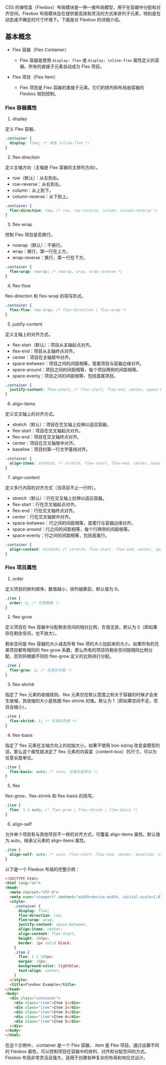 CSS 的弹性盒（Flexbox）布局模块是一种一维布局模型，用于在容器中分配和对齐空间。Flexbox 布局模块旨在提供更高效和灵活的方式来排列子元素，特别是在动态或不确定的尺寸环境下。下面是对 Flexbox 的详细介绍。

## 基本概念

- Flex 容器（Flex Container）

  - Flex 容器是使用 `display: flex` 或 `display: inline-flex` 属性定义的容器。所有的直接子元素自动成为 Flex 项目。

- Flex 项目（Flex Item）

  - Flex 项目是 Flex 容器的直接子元素。它们的排列和布局由容器的 Flexbox 规则控制。

### Flex 容器属性

1. display

定义 Flex 容器。

```css
.container {
  display: flex; /* 或者 inline-flex */
}
```

2. flex-direction

定义主轴方向（主轴是 Flex 容器的主排列方向）。

- row（默认）：从左到右。
- row-reverse：从右到左。
- column：从上到下。
- column-reverse：从下到上。

```css
.container {
  flex-direction: row; /* row, row-reverse, column, column-reverse */
}
```

3. flex-wrap

控制 Flex 项目是否换行。

- nowrap（默认）：不换行。
- wrap：换行，第一行在上方。
- wrap-reverse：换行，第一行在下方。

```css
.container {
  flex-wrap: nowrap; /* nowrap, wrap, wrap-reverse */
}
```

4. flex-flow

flex-direction 和 flex-wrap 的简写形式。

```css
.container {
  flex-flow: row wrap; /* flex-direction | flex-wrap */
}
```

5. justify-content

定义主轴上的对齐方式。

- flex-start（默认）：项目从主轴起点对齐。
- flex-end：项目从主轴终点对齐。
- center：项目在主轴居中对齐。
- space-between：项目之间的间距相等，首尾项目与容器边缘对齐。
- space-around：项目之间的间距相等，每个项目两侧的间距相等。
- space-evenly：项目之间的间距相等，包括首尾项目。

```css
.container {
  justify-content: flex-start; /* flex-start, flex-end, center, space-between, space-around, space-evenly */
}

```

6. align-items

定义交叉轴上的对齐方式。

- stretch（默认）：项目在交叉轴上拉伸以适应容器。
- flex-start：项目在交叉轴起点对齐。
- flex-end：项目在交叉轴终点对齐。
- center：项目在交叉轴居中对齐。
- baseline：项目的第一行文字基线对齐。

```css
.container {
  align-items: stretch; /* stretch, flex-start, flex-end, center, baseline */
}

```

7. align-content

定义多行内容的对齐方式（当项目不止一行时）。

- stretch（默认）：行在交叉轴上拉伸以适应容器。
- flex-start：行在交叉轴起点对齐。
- flex-end：行在交叉轴终点对齐。
- center：行在交叉轴居中对齐。
- space-between：行之间的间距相等，首尾行与容器边缘对齐。
- space-around：行之间的间距相等，每个行两侧的间距相等。
- space-evenly：行之间的间距相等，包括首尾行。

```css
.container {
  align-content: stretch; /* stretch, flex-start, flex-end, center, space-between, space-around, space-evenly */
}
```

### Flex 项目属性

1. order

定义项目的排列顺序。数值越小，排列越靠前，默认值为 0。

```css
.item {
  order: 1; /* 任意整数 */
}
```

2. flex-grow

定义项目在 flex 容器中分配剩余空间的相对比例，负值无效，默认为 0（即如果存在剩余空间，也不放大）。

剩余空间是 flex 容器的大小减去所有 flex 项的大小加起来的大小。如果所有的兄弟项目都有相同的 flex-grow 系数，那么所有的项目将剩余空间按相同比例分配，否则将根据不同的 flex-grow 定义的比例进行分配。

```css
.item {
  flex-grow: 1; /* 任意非负数 */
}
```

3. flex-shrink

指定了 flex 元素的收缩规则。flex 元素仅在默认宽度之和大于容器的时候才会发生收缩，其收缩的大小是依据 flex-shrink 的值。默认为 1（即如果空间不足，项目会缩小）。

```css
.item {
  flex-shrink: 1; /* 任意非负数 */
}
```

4. flex-basis

指定了 flex 元素在主轴方向上的初始大小。如果不使用 box-sizing 改变盒模型的话，那么这个属性就决定了 flex 元素的内容盒（content-box）的尺寸。可以为任意长度单位。

```css
.item {
  flex-basis: auto; /* auto, 任意长度单位 */
}
```

5. flex

flex-grow、flex-shrink 和 flex-basis 的简写。

```css
.item {
  flex: 1 1 auto; /* flex-grow | flex-shrink | flex-basis */
}
```

6. align-self

允许单个项目有与其他项目不一样的对齐方式，可覆盖 align-items 属性。默认值为 auto，继承父元素的 align-items 属性。

```css
.item {
  align-self: auto; /* auto, flex-start, flex-end, center, baseline, stretch */
}
```

以下是一个 Flexbox 布局的完整示例：

```html
<!DOCTYPE html>
<html lang="en">
<head>
  <meta charset="UTF-8">
  <meta name="viewport" content="width=device-width, initial-scale=1.0">
  <style>
    .container {
      display: flex;
      flex-direction: row;
      flex-wrap: wrap;
      justify-content: space-between;
      align-items: center;
      align-content: flex-start;
      height: 300px;
      border: 1px solid black;
    }
    .item {
      flex: 1 1 100px;
      margin: 10px;
      background-color: lightblue;
      text-align: center;
    }
  </style>
  <title>Flexbox Example</title>
</head>
<body>
  <div class="container">
    <div class="item">Item 1</div>
    <div class="item">Item 2</div>
    <div class="item">Item 3</div>
    <div class="item">Item 4</div>
    <div class="item">Item 5</div>
  </div>
</body>
</html>
```

在这个示例中，.container 是一个 Flex 容器，.item 是 Flex 项目。通过设置不同的 Flexbox 属性，可以控制项目在容器中的排列、对齐和分配空间的方式。Flexbox 布局非常灵活且强大，适用于创建各种复杂的布局和响应式设计。
